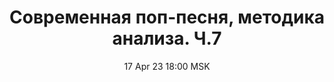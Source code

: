 ---
title: "Современная поп-песня, методика анализа. Ч.7"
date: "17 Apr 23 18:00 MSK"
draft: false
speakers: ["vladimir-barishnikov"]
---